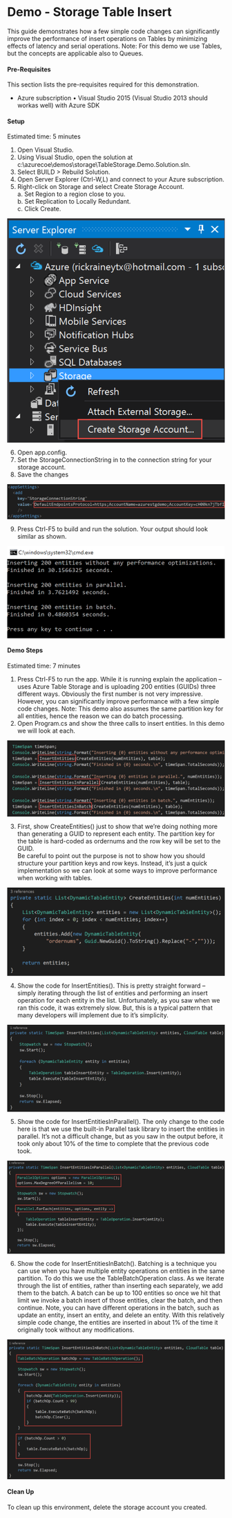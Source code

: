 # Demo - Storage Table Insert

This guide demonstrates how a few simple code changes can significantly improve the performance of insert operations on Tables by minimizing effects of latency and serial operations. Note: For this demo we use Tables, but the concepts are applicable also to Queues.

#### Pre-Requisites
This section lists the pre-requisites required for this demonstration.
*	Azure subscription
•	Visual Studio 2015 (Visual Studio 2013 should workas well) with Azure SDK

#### Setup
Estimated time: 5 minutes

1.	Open Visual Studio.
2.	Using Visual Studio, open the solution at c:\azurecoe\demos\storage\TableStorage.Demo.Solution.sln.
3.	Select BUILD > Rebuild Solution.
4.	Open Server Explorer (Ctrl-W,L) and connect to your Azure subscription.
5.	Right-click on Storage and select Create Storage Account.<br>
  a.	Set Region to a region close to you.<br>
  b.	Set Replication to Locally Redundant.<br>
  c.	Click Create.<br>

  <img src="./media/image001.png" align="center"/>
  
6.	Open app.config.
7.	Set the StorageConnectionString in <appSettings> to the connection string for your storage account.
8.	Save the changes<br>

<img src="./media/image002.png" align="center"/>

9.	Press Ctrl-F5 to build and run the solution.   Your output should look similar as shown.<br>

<img src="./media/image003.png" align="center"/>
 
#### Demo Steps
Estimated time: 7 minutes

1.	Press Ctrl-F5 to run the app.  While it is running explain the application – uses Azure Table Storage and is uploading 200 entities (GUIDs) three different ways.  Obviously the first number is not very impressive.  However, you can significantly improve performance with a few simple code changes.
Note: This demo also assumes the same partition key for all entities, hence the reason we can do batch processing.
2.	Open Program.cs and show the three calls to insert entities.  In this demo we will look at each.<br>

<img src="./media/image004.png" align="center"/>

3.	First, show CreateEntities() just to show that we’re doing nothing more than generating a GUID to represent each entity.  The partition key for the table is hard-coded as ordernums and the row key will be set to the GUID.  
Be careful to point out the purpose is not to show how you should structure your partition keys and row keys.  Instead, it’s just a quick implementation so we can look at some ways to improve performance when working with tables.<br>

<img src="./media/image005.png" align="center"/>

4.	Show the code for InsertEntities().  This is pretty straight forward – simply iterating through the list of entities and performing an insert operation for each entity in the list.  Unfortunately, as you saw when we ran this code, it was extremely slow.  But, this is a typical pattern that many developers will implement due to it’s simplicity.<br>

<img src="./media/image006.png" align="center"/>

5.	Show the code for InsertEntitiesInParallel().  The only change to the code here is that we use the built-in Parallel task library to insert the entities in parallel.  It’s not a difficult change, but as you saw in the output before, it took only about 10% of the time to complete that the previous code took.<br>

<img src="./media/image007.png" align="center"/>

6.	Show the code for InsertEntitiesInBatch().  Batching is a technique you can use when you have multiple entity operations on entities in the same partition.  To do this we use the TableBatchOperation class.  As we iterate through the list of entities, rather than inserting each separately, we add them to the batch.  A batch can be up to 100 entities so once we hit that limit we invoke a batch insert of those entities, clear the batch, and then continue.  Note, you can have different operations in the batch, such as update an entity, insert an entity, and delete an entity.  With this relatively simple code change, the entities are inserted in about 1% of the time it originally took without any modifications.<br>

<img src="./media/image008.png" align="center"/>

#### Clean Up
To clean up this environment, delete the storage account you created.

